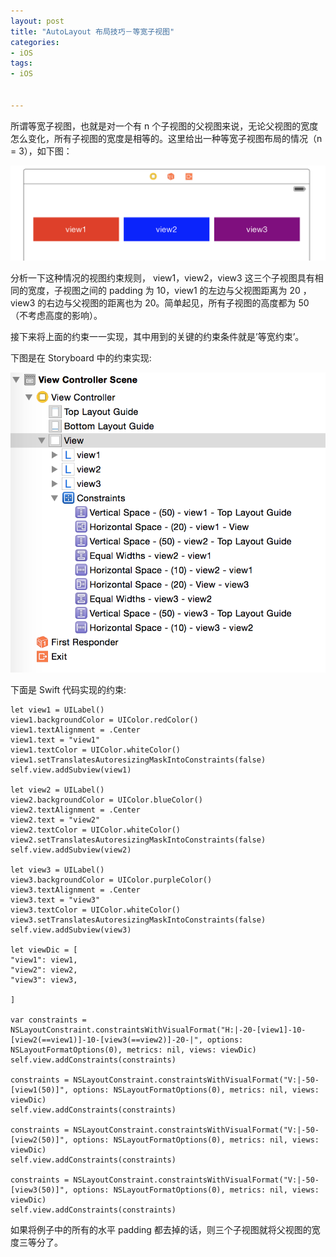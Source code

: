 ```yaml
---
layout: post
title: "AutoLayout 布局技巧－等宽子视图"
categories:
- iOS
tags:
- iOS


---
```


所谓等宽子视图，也就是对一个有 n 个子视图的父视图来说，无论父视图的宽度怎么变化，所有子视图的宽度是相等的。这里给出一种等宽子视图布局的情况（n = 3），如下图：

![图片](/assets/images/20150108-1.png)

分析一下这种情况的视图约束规则， view1，view2，view3 这三个子视图具有相同的宽度，子视图之间的 padding 为 10，view1 的左边与父视图距离为 20 ，view3 的右边与父视图的距离也为 20。简单起见，所有子视图的高度都为 50（不考虑高度的影响）。

接下来将上面的约束一一实现，其中用到的关键的约束条件就是’等宽约束’。

下图是在 Storyboard 中的约束实现:

![图片](/assets/images/20150108-2.png)

下面是 Swift 代码实现的约束: 

	let view1 = UILabel()
	view1.backgroundColor = UIColor.redColor()
	view1.textAlignment = .Center
	view1.text = "view1"
	view1.textColor = UIColor.whiteColor()
	view1.setTranslatesAutoresizingMaskIntoConstraints(false)
	self.view.addSubview(view1)
	
	let view2 = UILabel()
	view2.backgroundColor = UIColor.blueColor()
	view2.textAlignment = .Center
	view2.text = "view2"
	view2.textColor = UIColor.whiteColor()
	view2.setTranslatesAutoresizingMaskIntoConstraints(false)
	self.view.addSubview(view2)
	
	let view3 = UILabel()
	view3.backgroundColor = UIColor.purpleColor()
	view3.textAlignment = .Center
	view3.text = "view3"
	view3.textColor = UIColor.whiteColor()
	view3.setTranslatesAutoresizingMaskIntoConstraints(false)
	self.view.addSubview(view3)

	let viewDic = [
	"view1": view1,
	"view2": view2,
	"view3": view3,
	
	]

	var constraints = NSLayoutConstraint.constraintsWithVisualFormat("H:|-20-[view1]-10-[view2(==view1)]-10-[view3(==view2)]-20-|", options: NSLayoutFormatOptions(0), metrics: nil, views: viewDic)
	self.view.addConstraints(constraints)

	constraints = NSLayoutConstraint.constraintsWithVisualFormat("V:|-50-[view1(50)]", options: NSLayoutFormatOptions(0), metrics: nil, views: viewDic)
	self.view.addConstraints(constraints)

	constraints = NSLayoutConstraint.constraintsWithVisualFormat("V:|-50-[view2(50)]", options: NSLayoutFormatOptions(0), metrics: nil, views: viewDic)
	self.view.addConstraints(constraints)

	constraints = NSLayoutConstraint.constraintsWithVisualFormat("V:|-50-[view3(50)]", options: NSLayoutFormatOptions(0), metrics: nil, views: viewDic)
	self.view.addConstraints(constraints)
	
如果将例子中的所有的水平 padding 都去掉的话，则三个子视图就将父视图的宽度三等分了。
